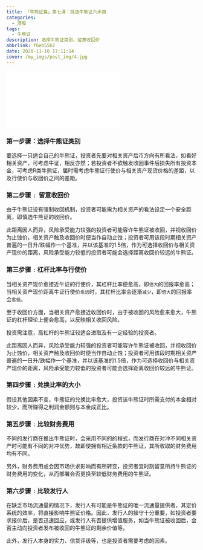 ```yaml
---
title: 「牛熊证篇」第七课：挑选牛熊证六步曲
categories:
  - 港股
tags:
  - 牛熊证
description: 选择牛熊证类别、留意收回价
abbrlink: f6eb55b2
date: 2020-11-10 17:11:14
cover: /my_imgs/post_img/4.jpg
---
```


<div class="bilibili">
    <iframe src="//player.bilibili.com/player.html?aid=755139959&bvid=BV1Br4y1w7Nz&cid=254455716&page=1" scrolling="no" border="0" frameborder="no" framespacing="0" allowfullscreen="true" > </iframe>
</div>

### 第一步骤：选择牛熊证类别

要选择一只适合自己的牛熊证，投资者先要对相关资产后市方向有所看法，如看好相关资产，可考虑牛证，相反亦然；若投资者不欲触发收回事件后损失所有投资本金，可考虑R类牛熊证，届时需考虑牛熊证行使价与相关资产现货价格的差距，以及行使价与收回价之间的差距。

### 第二步骤﹕ 留意收回价

由于牛熊证设有强制收回机制，投资者可能需为相关资产的看法设定一个安全距离，即慎选牛熊证的收回价。

此距离因人而异，风险承受能力较强的投资者可能容许牛熊证被收回，并视收回价为止蚀价，相关资产触及收回价时便当作自动止蚀；投资者可用该段时期相关资产普遍的一日升/跌幅作一个基准，并以该基准的1.5倍，作为可选择收回价与相关资产现价的距离，风险承受能力较低的投资者可能会选择距离收回价较远的牛熊证。

### 第三步骤﹕杠杆比率与行使价

当相关资产现价愈接近牛证的行使价，其杠杆比率便愈高，即`倍大`的回报率愈高；当相关资产现价距离牛证行使价`愈远`时，其杠杆比率会逐渐`减少`，即`倍大`的回报率会`愈低`。

至于收回价方面，当相关资产愈接近收回价时，由于被收回的风险愈来愈大，牛熊证的杠杆理论上便会愈高，以反映相关收回风险。

投资需注意，高杠杆的牛熊证较适合进取及有一定经验的投资者。

此距离因人而异，风险承受能力较强的投资者可能容许牛熊证被收回，并视收回价为止蚀价，相关资产触及收回价时便当作自动止蚀；投资者可用该段时期相关资产普遍的一日升/跌幅作一个基准，并以该基准的1.5倍，作为可选择收回价与相关资产现价的距离，风险承受能力较低的投资者可能会选择距离收回价较远的牛熊证。

### 第四步骤﹕兑换比率的大小

假设其他因素不变，牛熊证的兑换比率愈大，投资该牛熊证时所需支付的本金相对较少，而所赚得之利润金额则与本金成正比。

### 第五步骤﹕比较财务费用

不同的发行商在推出牛熊证时，会采用不同的的程式，而发行商在对冲不同相关资产时可能有不同的对冲优势，故即使拥有相近条款的牛熊证，其所收取的财务费用均有不同。

另外，财务费用或会因市场供求影响而有所转变，投资者宜时刻留意所持牛熊证的财务费用的变化，从而部署会否更换至较低财务费用的牛熊证。

### 第六步骤﹕比较发行人

在缺乏市场流通量的情况下，发行人有可能是牛熊证的唯一流通量提供者，其定价系统的效率，将直接影响牛熊证价格。因此，发行人的操守十分重要，如投资者要求报价后，是否迅速回应，或发行人有否提供增值服务，如当牛熊证被收回后，会否主动向投资者发布被收回的牛熊证的剩余价值等。

此外，发行人本身的实力、信贷评级等，也是投资者需要考虑的因素。